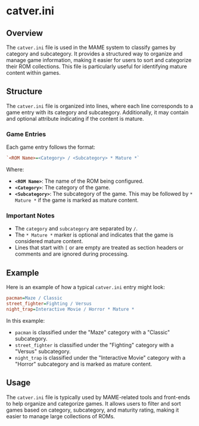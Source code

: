 # catver.ini

## Overview

The `catver.ini` file is used in the MAME system to classify games by category and subcategory. It provides a structured way to organize and manage game information, making it easier for users to sort and categorize their ROM collections. This file is particularly useful for identifying mature content within games.

## Structure

The `catver.ini` file is organized into lines, where each line corresponds to a game entry with its category and subcategory. Additionally, it may contain and optional attribute indicating if the content is mature.

### Game Entries

Each game entry follows the format:

```ini
`<ROM Name>=<Category> / <Subcategory> * Mature *`
```

Where:

- **`<ROM Name>`**: The name of the ROM being configured.
- **`<Category>`**: The category of the game.
- **`<Subcategory>`**: The subcategory of the game. This may be followed by `* Mature *` if the game is marked as mature content.

### Important Notes

- The `category` and `subcategory` are separated by `/`.
- The `* Mature *` marker is optional and indicates that the game is considered mature content.
- Lines that start with `[` or are empty are treated as section headers or comments and are ignored during processing.

## Example

Here is an example of how a typical `catver.ini` entry might look:

```ini
pacman=Maze / Classic
street_fighter=Fighting / Versus
night_trap=Interactive Movie / Horror * Mature *
```

In this example:

- `pacman` is classified under the "Maze" category with a "Classic" subcategory.
- `street_fighter` is classified under the "Fighting" category with a "Versus" subcategory.
- `night_trap` is classified under the "Interactive Movie" category with a "Horror" subcategory and is marked as mature content.

## Usage

The `catver.ini` file is typically used by MAME-related tools and front-ends to help organize and categorize games. It allows users to filter and sort games based on category, subcategory, and maturity rating, making it easier to manage large collections of ROMs.
